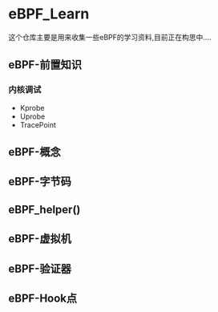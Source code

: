 # eBPF_Learn
这个仓库主要是用来收集一些eBPF的学习资料,目前正在构思中....



## eBPF-前置知识
### 内核调试
  - Kprobe
  - Uprobe
  - TracePoint


## eBPF-概念
## eBPF-字节码
## eBPF_helper()
## eBPF-虚拟机
## eBPF-验证器
## eBPF-Hook点
